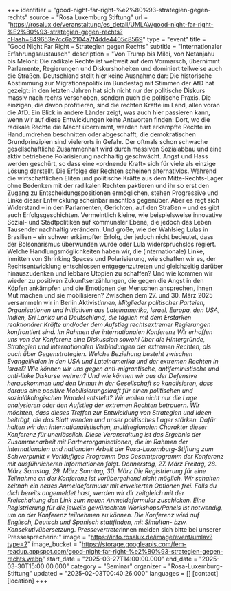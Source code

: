 +++
identifier = "good-night-far-right-%e2%80%93-strategien-gegen-rechts"
source = "Rosa Luxemburg Stiftung"
url = "https://rosalux.de/veranstaltung/es_detail/UMLAV/good-night-far-right-%E2%80%93-strategien-gegen-rechts?cHash=849653e7cc6a2104a7f4dde4405c8569"
type = "event"
title = "Good Night Far Right – Strategien gegen Rechts"
subtitle = "Internationaler Erfahrungsaustausch"
description = "Von Trump bis Milei, von Netanjahu bis Meloni: Die radikale Rechte ist weltweit auf dem Vormarsch, übernimmt Parlamente, Regierungen und Diskurshoheiten und dominiert teilweise auch die Straßen. Deutschland stellt hier keine Ausnahme dar: Die historische Abstimmung zur Migrationspolitik im Bundestag mit Stimmen der AfD hat gezeigt: in den letzten Jahren hat sich nicht nur der politische Diskurs massiv nach rechts verschoben, sondern auch die politische Praxis. Die einzigen, die davon profitieren, sind die rechten Kräfte im Land, allen voran die AfD.
Ein Blick in andere Länder zeigt, was auch hier passieren kann, wenn wir auf diese Entwicklungen keine Antworten finden: Dort, wo die radikale Rechte die Macht übernimmt, werden hart erkämpfte Rechte im Handumdrehen beschnitten oder abgeschafft, die demokratischen Grundprinzipien sind vielerorts in Gefahr. Der oftmals schon schwache gesellschaftliche Zusammenhalt wird durch massiven Sozialabbau und eine aktiv betriebene Polarisierung nachhaltig geschwächt. Angst und Hass werden geschürt, so dass eine «ordnende Kraft» sich für viele als einzige Lösung darstellt.
Die Erfolge der Rechten scheinen alternativlos. Während die wirtschaftlichen Eliten und politische Kräfte aus dem Mitte-Rechts-Lager ohne Bedenken mit der radikalen Rechten paktieren und ihr so erst den Zugang zu Entscheidungspositionen ermöglichen, stehen Progressive und Linke dieser Entwicklung scheinbar machtlos gegenüber.
Aber es regt sich Widerstand – in den Parlamenten, Gerichten, auf den Straßen – und es gibt auch Erfolgsgeschichten. Vermeintlich kleine, wie beispielsweise innovative Sozial- und Stadtpolitiken auf kommunaler Ebene, die jedoch das Leben Tausender nachhaltig verändern. Und große, wie der Wahlsieg Lulas in Brasilien – ein schwer erkämpfter Erfolg, der jedoch nicht bedeutet, dass der Bolsonarismus überwunden wurde oder Lula widerspruchslos regiert.
Welche Handlungsmöglichkeiten haben wir, die (internationale) Linke, inmitten von Shrinking Spaces und Polarisierung, wie schaffen wir es, der Rechtsentwicklung entschlossen entgegenzutreten und gleichzeitig darüber hinauszudenken und lebbare Utopien zu schaffen? Und wie kommen wir wieder zu positiven Zukunftserzählungen, die gegen die Angst in den Köpfen ankämpfen und die Emotionen der Menschen ansprechen, ihnen Mut machen und sie mobilisieren? 
Zwischen dem 27. und 30. März 2025 versammeln wir in Berlin Aktivist*innen, Mitglieder politischer Parteien, Organisationen und Initiativen aus Lateinamerika, Israel, Europa, den USA, Indien, Sri Lanka und Deutschland, die täglich mit dem Erstarken reaktionärer Kräfte und/oder dem Aufstieg rechtsextremer Regierungen konfrontiert sind. Im Rahmen der internationalen Konferenz 
Wir erhoffen uns von der Konferenz eine Diskussion sowohl über die Hintergründe, Strategien und internationalen Verbindungen der extremen Rechten, als auch über Gegenstrategien. Welche Beziehung besteht zwischen Evangelikalen in den USA und Lateinamerika und der extremen Rechten in Israel? Wie können wir uns gegen anti-migrantische, antifeministische und anti-linke Diskurse wehren? Und wie können wir aus der Defensive herauskommen und den Unmut in der Gesellschaft so kanalisieren, dass daraus eine positive Mobilisierungskraft für einen politischen und sozialökologischen Wandel entsteht? 
Wir wollen nicht nur die Lage analysieren oder den Aufstieg der extremen Rechten betrauern. Wir möchten, dass dieses Treffen zur Entwicklung von Strategien und Ideen beiträgt, die das Blatt wenden und unser politisches Lager stärken. Dafür halten wir den internationalistischen, multiregionalen Charakter dieser Konferenz für unerlässlich.
Diese Veranstaltung ist das Ergebnis der Zusammenarbeit mit Partnerorganisationen, die im Rahmen der internationalen und nationalen Arbeit der Rosa-Luxemburg-Stiftung zum Schwerpunkt «
Vorläufiges Programm
Das Gesamtprogramm der Konferenz mit ausführlicheren Informationen folgt.
Donnerstag, 27. März
Freitag, 28. März
Samstag, 29. März
Sonntag, 30. März
Die Registrierung für eine Teilnahme an der Konferenz ist vorübergehend nicht möglich. Wir schalten zeitnah ein neues Anmeldeformular mit erweiterten Optionen frei. Falls du dich bereits angemeldet hast, werden wir dir zeitgleich mit der Freischaltung den Link zum neuen Anmeldeformular zuschicken. Eine Registrierung für die jeweils gewünschten Workshops/Panels ist notwendig, um an der Konferenz teilnehmen zu können.
Die Konferenz wird auf Englisch, Deutsch und Spanisch stattfinden, mit Simultan- bzw. Konsekutivübersetzung.
Pressevertreter*innen melden sich bitte bei unserer Pressesprecherin:"
image = "https://info.rosalux.de/image/event/umlav?type=2"
image_bucket = "https://storage.googleapis.com/fem-readup.appspot.com/good-night-far-right-%e2%80%93-strategien-gegen-rechts.webp"
start_date = "2025-03-27T14:00:00.000"
end_date = "2025-03-30T15:00:00.000"
category = "Seminar"
organizer = "Rosa-Luxemburg-Stiftung"
updated = "2025-02-03T00:40:26.000"
languages = []
[contact]
[location]
+++